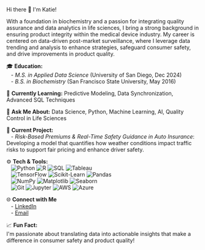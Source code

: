 Hi there 👋 I'm Katie!

With a foundation in biochemistry and a passion for integrating quality assurance and data analytics in life sciences, I bring a strong background in ensuring product integrity within the medical device industry. My career is centered on data-driven post-market surveillance, where I leverage data trending and analysis to enhance strategies, safeguard consumer safety, and drive improvements in product quality.

🎓 **Education:**  
&nbsp;&nbsp; - *M.S. in Applied Data Science* (University of San Diego, Dec 2024)  
&nbsp;&nbsp; - *B.S. in Biochemistry*  (San Francisco State University, May 2016)

🌱 **Currently Learning:** Predictive Modeling, Data Synchronization, Advanced SQL Techniques  

💬 **Ask Me About:** Data Science, Python, Machine Learning, AI, Quality Control in Life Sciences  

🔭 **Current Project:**  
&nbsp;&nbsp; - *Risk-Based Premiums & Real-Time Safety Guidance in Auto Insurance*: Developing a model that quantifies how weather conditions impact traffic risks to support fair pricing and enhance driver safety.

⚙️ **Tech & Tools:**  
&nbsp;&nbsp; ![Python](https://img.shields.io/badge/-Python-blue) ![R](https://img.shields.io/badge/-R-green) ![SQL](https://img.shields.io/badge/-SQL-orange) ![Tableau](https://img.shields.io/badge/-Tableau-purple)  
&nbsp;&nbsp; ![TensorFlow](https://img.shields.io/badge/-TensorFlow-orange) ![Scikit-Learn](https://img.shields.io/badge/-scikit--learn-orange) ![Pandas](https://img.shields.io/badge/-Pandas-lightblue)  
&nbsp;&nbsp; ![NumPy](https://img.shields.io/badge/-NumPy-red) ![Matplotlib](https://img.shields.io/badge/-Matplotlib-blue) ![Seaborn](https://img.shields.io/badge/-Seaborn-lightgreen)  
&nbsp;&nbsp; ![Git](https://img.shields.io/badge/-Git-black) ![Jupyter](https://img.shields.io/badge/-Jupyter-yellow) ![AWS](https://img.shields.io/badge/-AWS-FF9900) ![Azure](https://img.shields.io/badge/-Azure-0078D4)  

🌐 **Connect with Me**  
&nbsp;&nbsp; - [LinkedIn](https://linkedin.com/in/katiemears/)  
&nbsp;&nbsp; - [Email](mailto:katieback628@gmail.com)

📈 **Fun Fact:**  
I'm passionate about translating data into actionable insights that make a difference in consumer safety and product quality!

